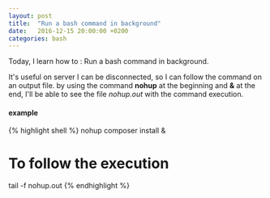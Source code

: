 ```yaml
---
layout: post
title:  "Run a bash command in background"
date:   2016-12-15 20:00:00 +0200
categories: bash
---
```


Today, I learn how to : Run a bash command in background.

It's useful on server I can be disconnected, so I can follow the command on an output file. by using the command **nohup** at the beginning and **&** at the end, I'll be able to see the file _nohup.out_ with the command execution.

#### example
 {% highlight shell %}
 nohup composer install &

 # To follow the execution
 tail -f nohup.out
 {% endhighlight %}
